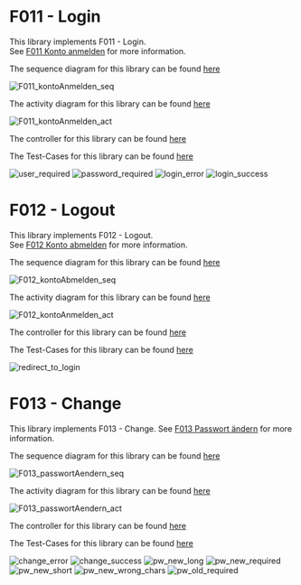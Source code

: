 # F011 - Login

This library implements F011 - Login.  
See [F011 Konto anmelden](https://github.com/party-time-2/party-time/issues/11) for more information.

The sequence diagram for this library can be found [here](/docs/F011/F011_kontoAnmelden_seq.plantuml)

![F011_kontoAnmelden_seq](/docs/PNG/F011/F011_kontoAnmelden_seq.png)

The activity diagram for this library can be found [here](/docs/F011/F011_kontoAnmelden_act.plantuml)

![F011_kontoAnmelden_act](/docs/PNG/F011/F011_kontoAnmelden_act.png)

The controller for this library can be found [here](/apps/party-time-backend/src/main/java/com/partytime/api/controller/AuthController.java)

The Test-Cases for this library can be found [here](/apps/party-time-frontend-e2e/src/e2e/login.cy.ts)  

![user_required](/docs/PNG/F011/Tests/party-time-login-error%20--%20should%20show%20user_required.png)
![password_required](/docs/PNG/F011/Tests/party-time-login-error%20--%20should%20show%20password_required.png)
![login_error](/docs/PNG/F011/Tests/party-time-login%20--%20should%20show%20login_error.png)
![login_success](/docs/PNG/F011/Tests/party-time-login%20--%20should%20show%20login_success.png)

# F012 - Logout

This library implements F012 - Logout.  
See [F012 Konto abmelden](https://github.com/party-time-2/party-time/issues/12) for more information.

The sequence diagram for this library can be found [here](/docs/F012/F012_kontoAbmelden_seq.plantuml)

![F012_kontoAbmelden_seq](/docs/PNG/F012/F012_kontoAbmelden_seq.png)

The activity diagram for this library can be found [here](/docs/F012/F012_kontoAbmelden_act.plantuml)

![F012_kontoAnmelden_act](/docs/PNG/F012/F012_kontoAbmelden_act.png)

The controller for this library can be found [here](/apps/party-time-backend/src/main/java/com/partytime/api/controller/AuthController.java)

The Test-Cases for this library can be found [here](/apps/party-time-frontend-e2e/src/e2e/logout.cy.ts)

![redirect_to_login](/docs/PNG/F012/Tests/party-time-change%20--%20should%20show%20redirect_to_login.png)

# F013 - Change

This library implements F013 - Change.
See [F013 Passwort ändern](https://github.com/party-time-2/party-time/issues/13) for more information.

The sequence diagram for this library can be found [here](/docs/F013/F013_passwortAendern_seq.plantuml)

![F013_passwortAendern_seq](/docs/PNG/F013/F013_passwortAendern_seq.png)

The activity diagram for this library can be found [here](/docs/F013/F013_passwortAendern_act.plantuml)

![F013_passwortAendern_act](/docs/PNG/F013/F013_passwortAendern_act.png)

The controller for this library can be found [here](/apps/party-time-backend/src/main/java/com/partytime/api/controller/AuthController.java)

The Test-Cases for this library can be found [here](/apps/party-time-frontend-e2e/src/e2e/change.cy.ts)

![change_error](/docs/PNG/F013/Tests/party-time-change%20--%20should%20show%20change_error.png)
![change_success](/docs/PNG/F013/Tests/party-time-change%20--%20should%20show%20change_success.png)
![pw_new_long](/docs/PNG/F013/Tests/party-time-change-error%20--%20should%20show%20pw_new_long.png)
![pw_new_required](/docs/PNG/F013/Tests/party-time-change-error%20--%20should%20show%20pw_new_required.png)
![pw_new_short](/docs/PNG/F013/Tests/party-time-change-error%20--%20should%20show%20pw_new_short.png)
![pw_new_wrong_chars](/docs/PNG/F013/Tests/party-time-change-error%20--%20should%20show%20pw_new_wrong_chars.png)
![pw_old_required](/docs/PNG/F013/Tests/party-time-change-error%20--%20should%20show%20pw_old_required.png)
